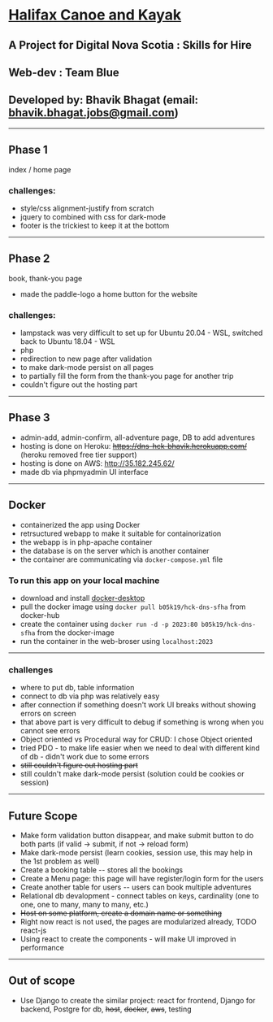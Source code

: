 # [Halifax Canoe and Kayak](http://35.182.245.62/)

## A Project for Digital Nova Scotia : Skills for Hire
## Web-dev : Team Blue

## Developed by: Bhavik Bhagat (email: bhavik.bhagat.jobs@gmail.com)

---

## Phase 1
index / home page
### challenges:
- style/css alignment-justify from scratch
- jquery to combined with css for dark-mode
- footer is the trickiest to keep it at the bottom
---

## Phase 2
book, thank-you page

- made the paddle-logo a home button for the website
### challenges:
- lampstack was very difficult to set up for Ubuntu 20.04 - WSL, switched back to Ubuntu 18.04 - WSL
- php
- redirection to new page after validation
- to make dark-mode persist on all pages
- to partially fill the form from the thank-you page for another trip
- couldn't figure out the hosting part

---

## Phase 3
- admin-add, admin-confirm, all-adventure page, DB to add adventures<br>
- hosting is done on Heroku: ~~https://dns-hck-bhavik.herokuapp.com/~~ (heroku removed free tier support) <br>
- hosting is done on AWS: http://35.182.245.62/
- made db via phpmyadmin UI interface
---

## Docker
- containerized the app using Docker
- retrsuctured webapp to make it suitable for containorization
- the webapp is in php-apache container
- the database is on the server which is another container
- the container are communicating via `docker-compose.yml` file

### To run this app on your local machine
- download and install [docker-desktop](https://www.docker.com/products/docker-desktop/) <br>
- pull the docker image using `docker pull b05k19/hck-dns-sfha` from docker-hub<br>
- create the container using `docker run -d -p 2023:80 b05k19/hck-dns-sfha` from the docker-image<br>
- run the container in the web-broser using `localhost:2023`<br>

---
### challenges
- where to put db, table information
- connect to db via php was relatively easy
- after connection if something doesn't work UI breaks without showing errors on screen
- that above part is very difficult to debug if something is wrong when you cannot see errors
- Object oriented vs Procedural way for CRUD: I chose Object oriented
- tried PDO - to make life easier when we need to deal with different kind of db - didn't work due to some errors
- ~~still couldn't figure out hosting part~~
- still couldn't make dark-mode persist (solution could be cookies or session)

---

## Future Scope
- Make form validation button disappear, and make submit button to do both parts (if valid -> submit, if not -> reload form)
- Make dark-mode persist (learn cookies, session use, this may help in the 1st problem as well)
- Create a booking table -- stores all the bookings
- Create a Menu page: this page will have register/login form for the users
- Create another table for users -- users can book multiple adventures
- Relational db devalopment - connect tables on keys, cardinality (one to one, one to many, many to many, etc.)
- ~~Host on some platform, create a domain name or something~~
- Right now react is not used, the pages are modularized already, TODO react-js
- Using react to create the components - will make UI improved in performance

---

## Out of scope
- Use Django to create the similar project: react for frontend, Django for backend, Postgre for db, ~~host~~, ~~docker~~, ~~aws~~, testing
